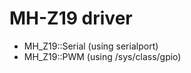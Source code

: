 MH-Z19 driver
=============

 * MH_Z19::Serial (using serialport)
 * MH_Z19::PWM (using /sys/class/gpio)

